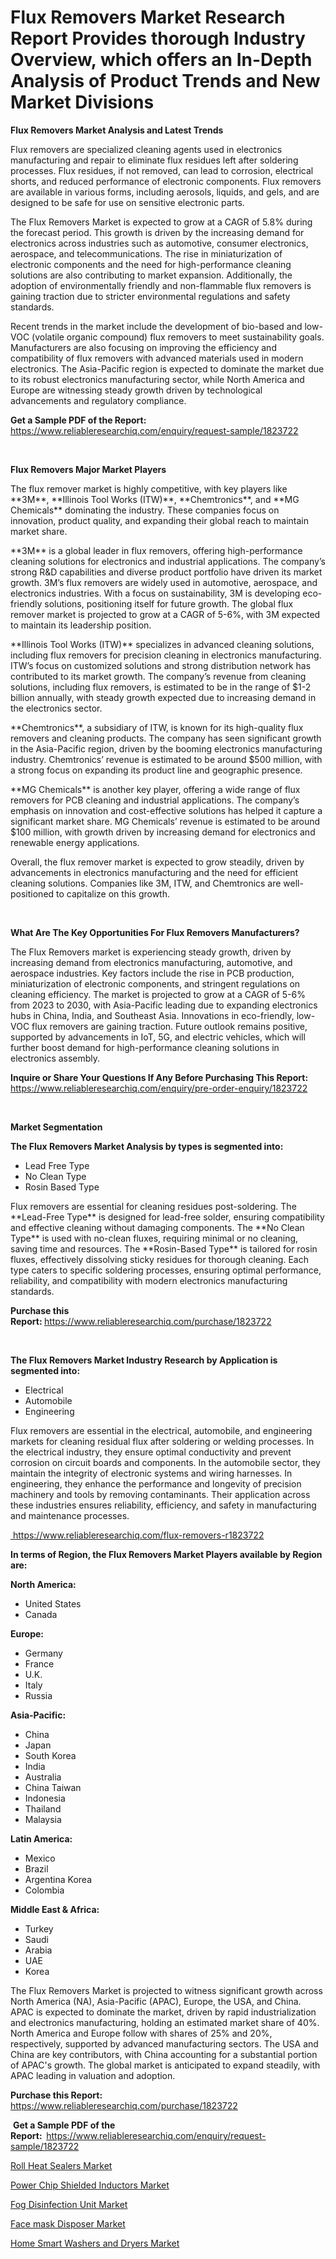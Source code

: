 <p><h1>Flux Removers Market Research Report Provides thorough Industry Overview, which offers an In-Depth Analysis of Product Trends and New Market Divisions</h1></p><p><strong>Flux Removers Market Analysis and Latest Trends</strong></p>
<p><p>Flux removers are specialized cleaning agents used in electronics manufacturing and repair to eliminate flux residues left after soldering processes. Flux residues, if not removed, can lead to corrosion, electrical shorts, and reduced performance of electronic components. Flux removers are available in various forms, including aerosols, liquids, and gels, and are designed to be safe for use on sensitive electronic parts.</p><p>The Flux Removers Market is expected to grow at a CAGR of 5.8% during the forecast period. This growth is driven by the increasing demand for electronics across industries such as automotive, consumer electronics, aerospace, and telecommunications. The rise in miniaturization of electronic components and the need for high-performance cleaning solutions are also contributing to market expansion. Additionally, the adoption of environmentally friendly and non-flammable flux removers is gaining traction due to stricter environmental regulations and safety standards.</p><p>Recent trends in the market include the development of bio-based and low-VOC (volatile organic compound) flux removers to meet sustainability goals. Manufacturers are also focusing on improving the efficiency and compatibility of flux removers with advanced materials used in modern electronics. The Asia-Pacific region is expected to dominate the market due to its robust electronics manufacturing sector, while North America and Europe are witnessing steady growth driven by technological advancements and regulatory compliance.</p></p>
<p><strong>Get a Sample PDF of the Report:&nbsp;</strong> <a href="https://www.reliableresearchiq.com/enquiry/request-sample/1823722?utm_campaign=2174&utm_medium=2&utm_source=Github&utm_content=ia&utm_term=25012025&utm_id=flux-removers">https://www.reliableresearchiq.com/enquiry/request-sample/1823722</a></p>
<p>&nbsp;</p>
<p><strong>Flux Removers Major Market Players</strong></p>
<p><p>The flux remover market is highly competitive, with key players like **3M**, **Illinois Tool Works (ITW)**, **Chemtronics**, and **MG Chemicals** dominating the industry. These companies focus on innovation, product quality, and expanding their global reach to maintain market share.</p><p>**3M** is a global leader in flux removers, offering high-performance cleaning solutions for electronics and industrial applications. The company’s strong R&D capabilities and diverse product portfolio have driven its market growth. 3M’s flux removers are widely used in automotive, aerospace, and electronics industries. With a focus on sustainability, 3M is developing eco-friendly solutions, positioning itself for future growth. The global flux remover market is projected to grow at a CAGR of 5-6%, with 3M expected to maintain its leadership position.</p><p>**Illinois Tool Works (ITW)** specializes in advanced cleaning solutions, including flux removers for precision cleaning in electronics manufacturing. ITW’s focus on customized solutions and strong distribution network has contributed to its market growth. The company’s revenue from cleaning solutions, including flux removers, is estimated to be in the range of $1-2 billion annually, with steady growth expected due to increasing demand in the electronics sector.</p><p>**Chemtronics**, a subsidiary of ITW, is known for its high-quality flux removers and cleaning products. The company has seen significant growth in the Asia-Pacific region, driven by the booming electronics manufacturing industry. Chemtronics’ revenue is estimated to be around $500 million, with a strong focus on expanding its product line and geographic presence.</p><p>**MG Chemicals** is another key player, offering a wide range of flux removers for PCB cleaning and industrial applications. The company’s emphasis on innovation and cost-effective solutions has helped it capture a significant market share. MG Chemicals’ revenue is estimated to be around $100 million, with growth driven by increasing demand for electronics and renewable energy applications.</p><p>Overall, the flux remover market is expected to grow steadily, driven by advancements in electronics manufacturing and the need for efficient cleaning solutions. Companies like 3M, ITW, and Chemtronics are well-positioned to capitalize on this growth.</p></p>
<p>&nbsp;</p>
<p><strong>What Are The Key Opportunities For Flux Removers Manufacturers?</strong></p>
<p><p>The Flux Removers market is experiencing steady growth, driven by increasing demand from electronics manufacturing, automotive, and aerospace industries. Key factors include the rise in PCB production, miniaturization of electronic components, and stringent regulations on cleaning efficiency. The market is projected to grow at a CAGR of 5-6% from 2023 to 2030, with Asia-Pacific leading due to expanding electronics hubs in China, India, and Southeast Asia. Innovations in eco-friendly, low-VOC flux removers are gaining traction. Future outlook remains positive, supported by advancements in IoT, 5G, and electric vehicles, which will further boost demand for high-performance cleaning solutions in electronics assembly.</p></p>
<p><strong>Inquire or Share Your Questions If Any Before Purchasing This Report:</strong> <a href="https://www.reliableresearchiq.com/enquiry/pre-order-enquiry/1823722?utm_campaign=2174&utm_medium=2&utm_source=Github&utm_content=ia&utm_term=25012025&utm_id=flux-removers">https://www.reliableresearchiq.com/enquiry/pre-order-enquiry/1823722</a></p>
<p>&nbsp;</p>
<p><strong>Market Segmentation</strong></p>
<p><strong>The Flux Removers Market Analysis by types is segmented into:</strong></p>
<p><ul><li>Lead Free Type</li><li>No Clean Type</li><li>Rosin Based Type</li></ul></p>
<p><p>Flux removers are essential for cleaning residues post-soldering. The **Lead-Free Type** is designed for lead-free solder, ensuring compatibility and effective cleaning without damaging components. The **No Clean Type** is used with no-clean fluxes, requiring minimal or no cleaning, saving time and resources. The **Rosin-Based Type** is tailored for rosin fluxes, effectively dissolving sticky residues for thorough cleaning. Each type caters to specific soldering processes, ensuring optimal performance, reliability, and compatibility with modern electronics manufacturing standards.</p></p>
<p><strong>Purchase this Report:&nbsp;</strong><a href="https://www.reliableresearchiq.com/purchase/1823722?utm_campaign=2174&utm_medium=2&utm_source=Github&utm_content=ia&utm_term=25012025&utm_id=flux-removers">https://www.reliableresearchiq.com/purchase/1823722</a></p>
<p>&nbsp;</p>
<p><strong>The Flux Removers Market Industry Research by Application is segmented into:</strong></p>
<p><ul><li>Electrical</li><li>Automobile</li><li>Engineering</li></ul></p>
<p><p>Flux removers are essential in the electrical, automobile, and engineering markets for cleaning residual flux after soldering or welding processes. In the electrical industry, they ensure optimal conductivity and prevent corrosion on circuit boards and components. In the automobile sector, they maintain the integrity of electronic systems and wiring harnesses. In engineering, they enhance the performance and longevity of precision machinery and tools by removing contaminants. Their application across these industries ensures reliability, efficiency, and safety in manufacturing and maintenance processes.</p></p>
<p><a href="https://www.reliableresearchiq.com/flux-removers-r1823722?utm_campaign=2174&utm_medium=2&utm_source=Github&utm_content=ia&utm_term=25012025&utm_id=flux-removers">&nbsp;https://www.reliableresearchiq.com/flux-removers-r1823722</a></p>
<p><strong>In terms of Region, the Flux Removers Market Players available by Region are:</strong></p>
<p>
    <p> <strong> North America: </strong>
        <ul>
            <li>United States</li>
            <li>Canada</li>
        </ul>
        </p> 
    <p> <strong> Europe: </strong>
        <ul>
            <li>Germany</li>
            <li>France</li>
            <li>U.K.</li>
            <li>Italy</li>
            <li>Russia</li>
        </ul>
        </p> 
    <p> <strong> Asia-Pacific: </strong>
        <ul>
            <li>China</li>
            <li>Japan</li>
            <li>South Korea</li>
            <li>India</li>
            <li>Australia</li>
            <li>China Taiwan</li>
            <li>Indonesia</li>
            <li>Thailand</li>
            <li>Malaysia</li>
        </ul>
        </p> 
    <p> <strong> Latin America: </strong>
        <ul>
            <li>Mexico</li>
            <li>Brazil</li>
            <li>Argentina Korea</li>
            <li>Colombia</li>
        </ul>
        </p> 
    <p> <strong> Middle East & Africa: </strong>
        <ul>
            <li>Turkey</li>
            <li>Saudi</li>
            <li>Arabia</li>
            <li>UAE</li>
            <li>Korea</li>
        </ul>
    </p>
    </p>
<p><p>The Flux Removers Market is projected to witness significant growth across North America (NA), Asia-Pacific (APAC), Europe, the USA, and China. APAC is expected to dominate the market, driven by rapid industrialization and electronics manufacturing, holding an estimated market share of 40%. North America and Europe follow with shares of 25% and 20%, respectively, supported by advanced manufacturing sectors. The USA and China are key contributors, with China accounting for a substantial portion of APAC's growth. The global market is anticipated to expand steadily, with APAC leading in valuation and adoption.</p></p>
<p><strong>Purchase this Report: </strong><a href="https://www.reliableresearchiq.com/purchase/1823722?utm_campaign=2174&utm_medium=2&utm_source=Github&utm_content=ia&utm_term=25012025&utm_id=flux-removers">https://www.reliableresearchiq.com/purchase/1823722</a></p>
<p>&nbsp;<strong>Get a Sample PDF of the Report:&nbsp;&nbsp;</strong><a href="https://www.reliableresearchiq.com/enquiry/request-sample/1823722?utm_campaign=2174&utm_medium=2&utm_source=Github&utm_content=ia&utm_term=25012025&utm_id=flux-removers">https://www.reliableresearchiq.com/enquiry/request-sample/1823722</a></p>
<p><strong></strong></p>
<p><p><a href="https://www.linkedin.com/pulse/precise-revenue-projections-roll-heat-sealers-market-2025-2032-2ahfc?utm_campaign=2174&utm_medium=2&utm_source=Github&utm_content=ia&utm_term=25012025&utm_id=flux-removers">Roll Heat Sealers Market</a></p><p><a href="https://www.linkedin.com/pulse/astudy-onthe-global-power-chip-shielded-inductors-market-includinginformation-bdp5f?utm_campaign=2174&utm_medium=2&utm_source=Github&utm_content=ia&utm_term=25012025&utm_id=flux-removers">Power Chip Shielded Inductors Market</a></p><p><a href="https://www.linkedin.com/pulse/fog-disinfection-unit-market-forecasted-types-applications-tla9e?utm_campaign=2174&utm_medium=2&utm_source=Github&utm_content=ia&utm_term=25012025&utm_id=flux-removers">Fog Disinfection Unit Market</a></p><p><a href="https://www.linkedin.com/pulse/face-mask-disposer-market-research-report-analyzing-growth-anrke?utm_campaign=2174&utm_medium=2&utm_source=Github&utm_content=ia&utm_term=25012025&utm_id=flux-removers">Face mask Disposer Market</a></p><p><a href="https://www.linkedin.com/pulse/home-smart-washers-dryers-market-includes-complete-analysis-m5jne?utm_campaign=2174&utm_medium=2&utm_source=Github&utm_content=ia&utm_term=25012025&utm_id=flux-removers">Home Smart Washers and Dryers Market</a></p></p>
